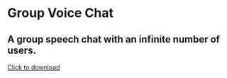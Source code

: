 # Group Voice Chat
## A group speech chat with an infinite number of users.
<a href="https://github.com/SilvanKohler/Group-Voice-Chat/releases" download>Click to download</a>

